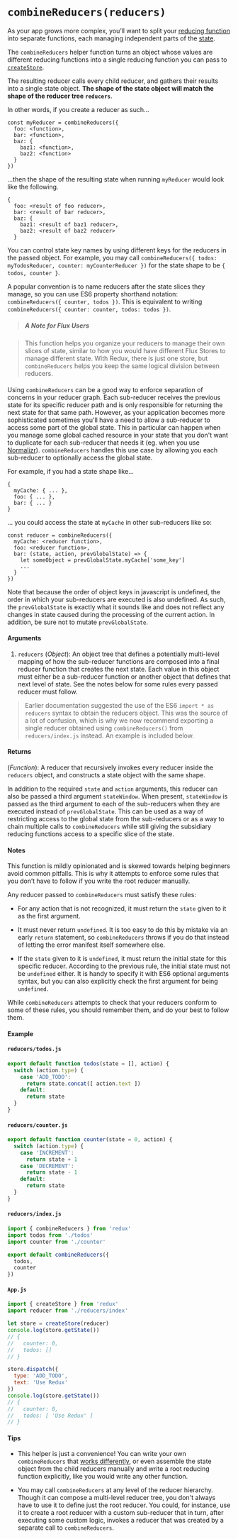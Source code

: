 # `combineReducers(reducers)`

As your app grows more complex, you’ll want to split your [reducing function](../Glossary.md#reducer) into separate functions, each managing independent parts of the [state](../Glossary.md#state).

The `combineReducers` helper function turns an object whose values are different reducing functions into a single reducing function you can pass to [`createStore`](createStore.md).

The resulting reducer calls every child reducer, and gathers their results into a single state object. **The shape of the state object will match the shape of the reducer tree `reducers`**.  

In other words, if you create a reducer as such...

```
const myReducer = combineReducers({
  foo: <function>,
  bar: <function>,
  baz: {
    baz1: <function>,
    baz2: <function>
  }
})
```

...then the shape of the resulting state when running `myReducer` would look like the following.

```
{
  foo: <result of foo reducer>,
  bar: <result of bar reducer>,
  baz: {
    baz1: <result of baz1 reducer>,
    baz2: <result of baz2 reducer>
  }
```

You can control state key names by using different keys for the reducers in the passed object. For example, you may call `combineReducers({ todos: myTodosReducer, counter: myCounterReducer })` for the state shape to be `{ todos, counter }`.

A popular convention is to name reducers after the state slices they manage, so you can use ES6 property shorthand notation: `combineReducers({ counter, todos })`. This is equivalent to writing `combineReducers({ counter: counter, todos: todos })`.



> ##### A Note for Flux Users

> This function helps you organize your reducers to manage their own slices of state, similar to how you would have different Flux Stores to manage different state. With Redux, there is just one store, but `combineReducers` helps you keep the same logical division between reducers.

#### 

Using `combineReducers` can be a good way to enforce separation of concerns in your reducer graph.  Each sub-reducer receives the previous state for its specific reducer path and is only responsible for returning the next state for that same path.  However, as your application becomes more sophisticated sometimes you'll have a need to allow a sub-reducer to access some part of the global state.  This in particular can happen when you manage some global cached resource in your state that you don't want to duplicate for each sub-reducer that needs it (eg. when you use [Normalizr](https://github.com/paularmstrong/normalizr)).  `combineReducers` handles this use case by allowing you each sub-reducer to optionally access the global state.

For example, if you had a state shape like...

```
{
  myCache: { ... },
  foo: { ... },
  bar: { ... }
}
```

... you could access the state at `myCache` in other sub-reducers like so:

```
const reducer = combineReducers({
  myCache: <reducer function>,
  foo: <reducer function>,
  bar: (state, action, prevGlobalState) => {
    let someObject = prevGlobalState.myCache['some_key']
    ...
  }
})
```

Note that because the order of object keys in javascript is undefined, the order in which your sub-reducers are executed is also undefined.  As such, the `prevGlobalState` is exactly what it sounds like and does not reflect any changes in state caused during the processing of the current action.  In addition, be sure not to mutate `prevGlobalState`.


#### Arguments

1. `reducers` (*Object*): An object tree that defines a potentially multi-level mapping of how the sub-reducer functions are composed into a final reducer function that creates the next state.  Each value in this object must either be a sub-reducer function or another object that defines that next level of state.  See the notes below for some rules every passed reducer must follow.

> Earlier documentation suggested the use of the ES6 `import * as reducers` syntax to obtain the reducers object. This was the source of a lot of confusion, which is why we now recommend exporting a single reducer obtained using `combineReducers()` from `reducers/index.js` instead. An example is included below.

#### Returns

(*Function*): A reducer that recursively invokes every reducer inside the `reducers` object, and constructs a state object with the same shape.  

In addition to the required `state` and `action` arguments, this reducer can also be passed a third argument `stateWindow`.  When present, `stateWindow` is passed as the third argument to each of the sub-reducers when they are executed instead of `prevGlobalState`.  This can be used as a way of restricting access to the global state from the sub-reducers or as a way to chain multiple calls to `combineReducers` while still giving the subsidiary reducing functions access to a specific slice of the state.

#### Notes

This function is mildly opinionated and is skewed towards helping beginners avoid common pitfalls. This is why it attempts to enforce some rules that you don’t have to follow if you write the root reducer manually.

Any reducer passed to `combineReducers` must satisfy these rules:

* For any action that is not recognized, it must return the `state` given to it as the first argument.

* It must never return `undefined`. It is too easy to do this by mistake via an early `return` statement, so `combineReducers` throws if you do that instead of letting the error manifest itself somewhere else.

* If the `state` given to it is `undefined`, it must return the initial state for this specific reducer. According to the previous rule, the initial state must not be `undefined` either. It is handy to specify it with ES6 optional arguments syntax, but you can also explicitly check the first argument for being `undefined`.

While `combineReducers` attempts to check that your reducers conform to some of these rules, you should remember them, and do your best to follow them.

#### Example

#### `reducers/todos.js`

```js
export default function todos(state = [], action) {
  switch (action.type) {
    case 'ADD_TODO':
      return state.concat([ action.text ])
    default:
      return state
  }
}
```

#### `reducers/counter.js`

```js
export default function counter(state = 0, action) {
  switch (action.type) {
    case 'INCREMENT':
      return state + 1
    case 'DECREMENT':
      return state - 1
    default:
      return state
  }
}
```

#### `reducers/index.js`

```js
import { combineReducers } from 'redux'
import todos from './todos'
import counter from './counter'

export default combineReducers({
  todos,
  counter
})
```

#### `App.js`

```js
import { createStore } from 'redux'
import reducer from './reducers/index'

let store = createStore(reducer)
console.log(store.getState())
// {
//   counter: 0,
//   todos: []
// }

store.dispatch({
  type: 'ADD_TODO',
  text: 'Use Redux'
})
console.log(store.getState())
// {
//   counter: 0,
//   todos: [ 'Use Redux' ]
// }
```

#### Tips

* This helper is just a convenience! You can write your own `combineReducers` that [works differently](https://github.com/acdlite/reduce-reducers), or even assemble the state object from the child reducers manually and write a root reducing function explicitly, like you would write any other function.

* You may call `combineReducers` at any level of the reducer hierarchy. Though it can compose a multi-level reducer tree, you don't always have to use it to define just the root reducer.  You could, for instance, use it to create a root reducer with a custom sub-reducer that in turn, after executing some custom logic, invokes a reducer that was created by a separate call to `combineReducers`.  

